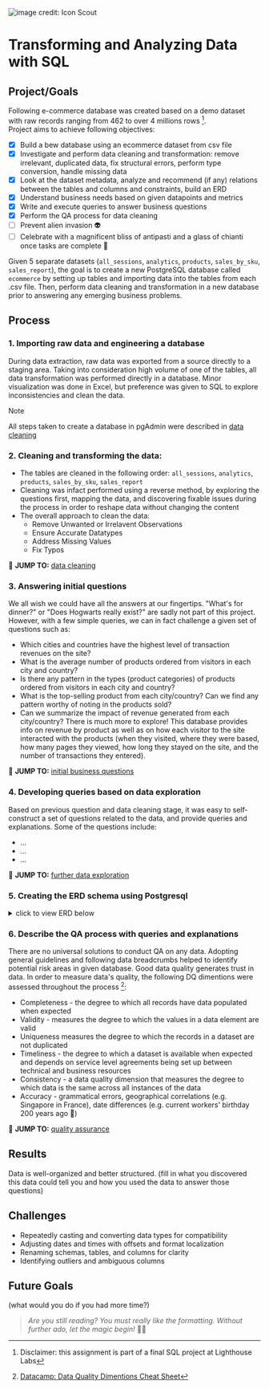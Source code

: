 ![image credit: Icon Scout](https://cdn3d.iconscout.com/3d/premium/thumb/search-for-product-on-e-commerce-website-6209340-5102567.png)
# Transforming and Analyzing Data with SQL

## Project/Goals
Following e-commerce database was created based on a demo dataset with raw records ranging from 462 to over 4 millions rows [^1].  
Project aims to achieve following objectives:

- [x] Build a bew database using an ecommerce dataset from csv file
- [x] Investigate and perform data cleaning and transformation: remove irrelevant, duplicated data, fix structural errors, perform type conversion, handle missing data
- [x] Look at the dataset metadata, analyze and recommend (if any) relations between the tables and columns and constraints, build an ERD
- [x] Understand business needs based on given datapoints and metrics
- [x] Write and execute queries to answer business questions
- [x] Perform the QA process for data cleaning
- [ ] Prevent alien invasion :alien:
- [ ] Celebrate with a magnificent bliss of antipasti and a glass of chianti once tasks are complete :wine_glass:

Given 5 separate datasets (`all_sessions`, `analytics`, `products`, `sales_by_sku`, `sales_report`), the goal is to create a new PostgreSQL database called `ecommerce` by setting up tables and importing data into the tables from each .csv file. Then, perform data cleaning and transformation in a new database prior to answering any emerging business problems.

## Process
### 1. Importing raw data and engineering a database
During data extraction, raw data was exported from a source directly to a staging area. Taking into consideration high volume of one of the tables, all data transformation was performed directly in a database. Minor visualization was done in Excel, but preference was given to SQL to explore inconsistencies and clean the data.

> [!NOTE]
> All steps taken to create a database in pgAdmin were described in [data cleaning](https://github.com/ankamercier/Final-SQL-Project/blob/main/cleaning_data.md) 

### 2. Cleaning and transforming the data:
- The tables are cleaned in the following order: `all_sessions`, `analytics`, `products`, `sales_by_sku`, `sales_report`
- Cleaning was infact performed using a reverse method, by exploring the questions first, mapping the data, and discovering fixable issues during the process in order to reshape data without changing the content
- The overall approach to clean the data:
    - Remove Unwanted or Irrelavent Observations
    - Ensure Accurate Datatypes
    - Address Missing Values
    - Fix Typos
  
 :pushpin: **JUMP TO:** [data cleaning](https://github.com/ankamercier/Final-SQL-Project/blob/main/cleaning_data.md)

### 3. Answering initial questions
We all wish we could have all the answers at our fingertips. "What's for dinner?" or "Does Hogwarts really exist?" are sadly not part of this project. 
However, with a few simple queries, we can in fact challenge a given set of questions such as:
- Which cities and countries have the highest level of transaction revenues on the site?
- What is the average number of products ordered from visitors in each city and country?
- Is there any pattern in the types (product categories) of products ordered from visitors in each city and country?
- What is the top-selling product from each city/country? Can we find any pattern worthy of noting in the products sold?
- Can we summarize the impact of revenue generated from each city/country?
There is much more to explore! This database provides info on revenue by product as well as on how each visitor to the site interacted with the products (when they visited, where they were based, how many pages they viewed, how long they stayed on the site, and the number of transactions they entered).

:pushpin: **JUMP TO:** [initial business questions](https://github.com/ankamercier/Final-SQL-Project/blob/main/starting_with_data.md)

### 4. Developing queries based on data exploration
Based on previous question and data cleaning stage, it was easy to self-construct a set of questions related to the data, and provide queries and explanations. 
Some of the questions include:
- ...
- ...
- ...

:pushpin: **JUMP TO:** [further data exploration](https://github.com/ankamercier/Final-SQL-Project/blob/main/starting_with_data.md)

### 5. Creating the ERD schema using Postgresql 

<details>
  
<summary>click to view ERD below</summary>

![Rick roll](https://c.tenor.com/4gPD1ccxrVgAAAAC/rick-ashley-dance.gif)

### Gotcha!

You can check ERD in a section on the left. 

</details>

### 6. Describe the QA process with queries and explanations

There are no universal solutions to conduct QA on any data. Adopting general guidelines and following data breadcrumbs helped to identify potential risk areas in given database.
Good data quality generates trust in data. In order to measure data's quality, the following DQ dimentions were assessed throughout the process [^2]:
- Completeness - the degree to which all records have data populated when expected
- Validity - measures the degree to which the values in a data element are valid
- Uniqueness measures the degree to which the records in a dataset are not duplicated
- Timeliness - the degree to which a dataset is available when expected and depends on service level agreements being set up between technical and business resources
- Consistency - a data quality dimension that measures the degree to which data is the same across all instances of the data
- Accuracy - grammatical errors, geographical correlations (e.g. Singapore in France), date differences (e.g. current workers' birthday 200 years ago 🧛)

:pushpin: **JUMP TO:** [quality assurance](https://github.com/ankamercier/Final-SQL-Project/blob/main/QA.md)

## Results
Data is well-organized and better structured.
(fill in what you discovered this data could tell you and how you used the data to answer those questions)

## Challenges 
- Repeatedly casting and converting data types for compatibility
- Adjusting dates and times with offsets and format localization
- Renaming schemas, tables, and columns for clarity
- Identifying outliers and ambiguous columns

## Future Goals
(what would you do if you had more time?)

 > _Are you still reading? You must really like the formatting. Without further ado, let the magic begin!_ :mage_man:

[^1]: Disclaimer: this assignment is part of a final SQL project at Lighthouse Labs
[^2]: [Datacamp: Data Quality Dimentions Cheat Sheet](https://www.datacamp.com/cheat-sheet/data-quality-dimensions-cheat-s)
